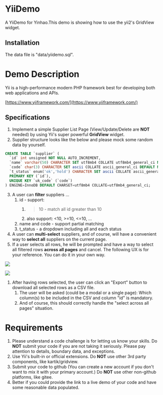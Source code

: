 # YiiDemo
A YiiDemo for Yinhao.This demo is showing how to use the yii2's GridView widget.

## Installation
The data file is "data/yiidemo.sql".

# Demo Description
Yii is a high-performance modern PHP framework best for developing both web applications and APIs.

[https://www.yiiframework.com/](https://www.yiiframework.com/)

## Specifications

1. Implement a simple Supplier List Page (View/Update/Delete are **NOT** needed) by using Yii's super powerful **GridView** widget.
2. Supplier structure looks like the below and please mock some random data by yourself.

```SQL
CREATE TABLE `supplier` (
  `id` int unsigned NOT NULL AUTO_INCREMENT,
  `name` varchar(50) CHARACTER SET utf8mb4 COLLATE utf8mb4_general_ci NOT NULL DEFAULT '',
  `code` char(3) CHARACTER SET ascii COLLATE ascii_general_ci DEFAULT NULL,
  `t_status` enum('ok','hold') CHARACTER SET ascii COLLATE ascii_general_ci NOT NULL DEFAULT 'ok',
  PRIMARY KEY (`id`),
  UNIQUE KEY `uk_code` (`code`)
) ENGINE=InnoDB DEFAULT CHARSET=utf8mb4 COLLATE=utf8mb4_general_ci;
```
3. A user can **filter** suppliers ...
    1. id - support:
        1. >10 - match all id greater than 10
        2. also support: <10, >=10, <=10, ...
    1. name and code - support partial matching
    2. t_status - a dropdown including all and each status
1. A user can **multi-select** suppliers, and of course, will have a convenient way to **select all** suppliers on the current page.
2. If a user selects all rows, he will be prompted and have a way to select all filtered rows **across all pages** and cancel. The following UX is for your reference. You can do it in your own way.

![](https://secure2.wostatic.cn/static/dGmHT5XMrp5jH193WV6eJA/image.png)

![](https://secure2.wostatic.cn/static/qEZmxc21W9BAHRJqeAQJ6H/image.png)

1. After having rows selected, the user can click an "Export" button to download all selected rows as a CSV file.
    1. The user will be asked (could be a modal or a single page): Which column(s) to be included in the CSV and column "id" is mandatory.
    2. And of course, this should correctly handle the "select across all pages" situation.

# Requirements

1. Please understand a code challenge is for letting us know your skills. Do **NOT** submit your code if you are not taking it seriously. Please pay attention to details, boundary data, and exceptions.
2. Use Yii's built-in or official extensions. Do **NOT** use other 3rd party components, like kartik/gridview.
3. Submit your code to github (You can create a new account if you don't want to mix it with your primary account.) Do **NOT** use other non-github platforms, like gitee.
4. Better if you could provide the link to a live demo of your code and have some reasonable data populated.
